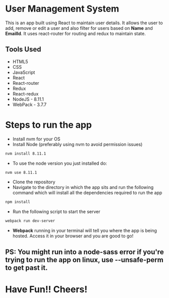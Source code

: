 # User Management System
This is an app built using React to maintain user details. It allows the user to add, remove or edit a user and also filter for users based on **Name** and **EmailId**. It uses react-router for routing and redux to maintain state.

## Tools Used
- HTML5
- CSS
- JavaScript
- React
- React-router
- Redux 
- React-redux
- NodeJS - 8.11.1
- WebPack - 3.7.7

# Steps to run the app

- Install nvm for your OS
- Install Node (preferably using nvm to avoid permission issues)
```sh
nvm install 8.11.1
```
- To use the node version you just installed do:
```sh
nvm use 8.11.1
```
- Clone the repository
- Navigate to the directory in which the app sits and run the following command which will install all the dependencies required to run the app
```sh
npm install
```
- Run the following script to start the server
```sh
webpack run dev-server
```
- **Webpack** running in your terminal will tell you where the app is being hosted. Access it in your browser and you are good to go!

## PS: You might run into a node-sass error if you're trying to run the app on linux, use **--unsafe-perm** to get past it. 

# Have Fun!! Cheers!




